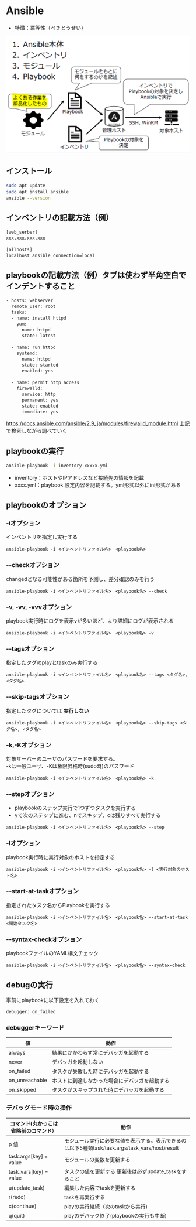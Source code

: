 # **Ansible**

* 特徴：冪等性（べきとうせい）

![ansible_sumary](/Ansible/img/ansible_sumaly.png)

## インストール
```bash
sudo apt update
sudo apt install ansible
ansible --version
```

## インベントリの記載方法（例）
```
[web_serber]
xxx.xxx.xxx.xxx

[allhosts]
localhost ansible_connection=local
```

## playbookの記載方法（例）**タブは使わず半角空白でインデントすること**
```
- hosts: webserver
  remote_user: root
  tasks:
  - name: install httpd
    yum;
      name: httpd
      state: latest

  - name: run httpd
    systemd:
      name: httpd
      state: started
      enabled: yes
  
  - name: permit http access
    firewalld:
      service: http
      permanent: yes
      state: enabled
      immediate: yes
```

https://docs.ansible.com/ansible/2.9_ja/modules/firewalld_module.html
上記で検索しながら調べていく

## playbookの実行
  ```bash
  ansible-playbook -i inventory xxxxx.yml
```

  * inventory：ホストやIPアドレスなど接続先の情報を記載
  * xxxx.yml：playbook.設定内容を記載する。yml形式以外にini形式がある


## playbookのオプション
### -iオプション
インベントリを指定し実行する  
```
ansible-playbook -i <インベントリファイル名>　<playbook名>
```

### --checkオプション  
changedとなる可能性がある箇所を予測し、差分確認のみを行う
```
ansible-playbook -i <インベントリファイル名>　<playbook名> --check
```

### -v, -vv, -vvvオプション
playbook実行時にログを表示vが多いほど、より詳細にログが表示される  
```
ansible-playbook -i <インベントリファイル名>　<playbook名> -v
```

### --tagsオプション
指定したタグのplayとtaskのみ実行する  
```
ansible-playbook -i <インベントリファイル名>　<playbook名> --tags <タグ名>, <タグ名>
```

### --skip-tagsオプション
指定したタグについては
**実行しない**
```
ansible-playbook -i <インベントリファイル名>　<playbook名> --skip-tags <タグ名>, <タグ名>
```

### -k,-Kオプション
対象サーバーのユーザのパスワードを要求する。  
-kは一般ユーザ、-Kは権限昇格時(sudo時)のパスワード  
```
ansible-playbook -i <インベントリファイル名>　<playbook名> -k
```

### --stepオプション
- playbookのステップ実行で1つずつタスクを実行する
- yで次のステップに進む、nでスキップ、cは残りすべて実行する
```
ansible-playbook -i <インベントリファイル名>　<playbook名> --step
```

### -lオプション
playbook実行時に実行対象のホストを指定する
```
ansible-playbook -i <インベントリファイル名>　<playbook名> -l <実行対象のホスト名>
```

### --start-at-taskオプション
指定されたタスク名からPlaybookを実行する  
```
ansible-playbook -i <インベントリファイル名>　<playbook名> --start-at-task <開始タスク名>
```

### --syntax-checkオプション
playbookファイルのYAML構文チェック  
```
ansible-playbook -i <インベントリファイル名>　<playbook名> --syntax-check
```

## debugの実行
事前にplaybookに以下設定を入れておく
```
debugger: on_failed
```

### debuggerキーワード
|値|動作|
----|----
|always|結果にかかわらず常にデバッガを起動する|
|never|デバッガを起動しない|
|on_failed|タスクが失敗した時にデバッガを起動する|
|on_unreachable|ホストに到達しなかった場合にデバッガを起動する|
|on_skipped|タスクがスキップされた時にデバッガを起動する|

### デバッグモード時の操作

|コマンド(丸かっこは省略前のコマンド）|動作|
----|----
|p 値|モジュール実行に必要な値を表示する。表示できるのは以下5種類task/task.args/task_vars/host/result|
|task.args[key] = value|モジュールの変数を更新する|
|task_vars[key] = value|タスクの値を更新する  更新後は必ずupdate_taskをすること|
|u(update_task)|編集した内容でtaskを更新する|
|r(redo)|taskを再実行する|
|c(continue)|playの実行継続（次のtaskから実行)|
|q(quit)|playのデバック終了(playbookの実行も中断)|

